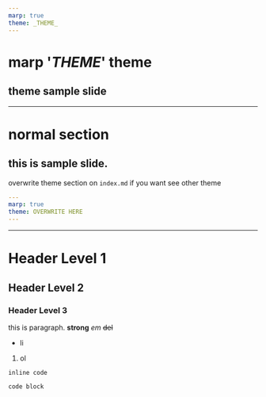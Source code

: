 ```yaml
---
marp: true
theme: _THEME_
---
```


<!-- _class: cover -->

# marp '_THEME_' theme

## theme sample slide

---

# normal section

## this is sample slide.

overwrite theme section on `index.md` if you want see other theme

```yaml
---
marp: true
theme: OVERWRITE HERE
---

```

---

# Header Level 1

## Header Level 2

### Header Level 3

this is paragraph. **strong** _em_ ~~del~~

- li

1. ol

`inline code`

```text
code block
```

